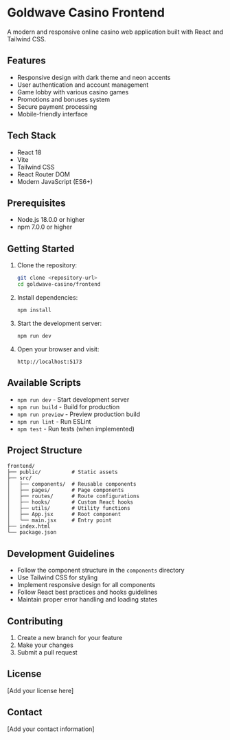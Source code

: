 # Goldwave Casino Frontend

A modern and responsive online casino web application built with React and Tailwind CSS.

## Features

- Responsive design with dark theme and neon accents
- User authentication and account management
- Game lobby with various casino games
- Promotions and bonuses system
- Secure payment processing
- Mobile-friendly interface

## Tech Stack

- React 18
- Vite
- Tailwind CSS
- React Router DOM
- Modern JavaScript (ES6+)

## Prerequisites

- Node.js 18.0.0 or higher
- npm 7.0.0 or higher

## Getting Started

1. Clone the repository:
   ```bash
   git clone <repository-url>
   cd goldwave-casino/frontend
   ```

2. Install dependencies:
   ```bash
   npm install
   ```

3. Start the development server:
   ```bash
   npm run dev
   ```

4. Open your browser and visit:
   ```
   http://localhost:5173
   ```

## Available Scripts

- `npm run dev` - Start development server
- `npm run build` - Build for production
- `npm run preview` - Preview production build
- `npm run lint` - Run ESLint
- `npm test` - Run tests (when implemented)

## Project Structure

```
frontend/
├── public/          # Static assets
├── src/
│   ├── components/  # Reusable components
│   ├── pages/       # Page components
│   ├── routes/      # Route configurations
│   ├── hooks/       # Custom React hooks
│   ├── utils/       # Utility functions
│   ├── App.jsx      # Root component
│   └── main.jsx     # Entry point
├── index.html
└── package.json
```

## Development Guidelines

- Follow the component structure in the `components` directory
- Use Tailwind CSS for styling
- Implement responsive design for all components
- Follow React best practices and hooks guidelines
- Maintain proper error handling and loading states

## Contributing

1. Create a new branch for your feature
2. Make your changes
3. Submit a pull request

## License

[Add your license here]

## Contact

[Add your contact information]
